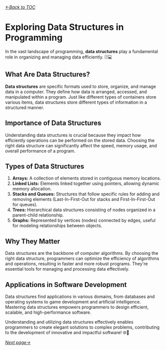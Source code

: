 *[&larr;Back to TOC](0_TOC.md)*

# Exploring Data Structures in Programming

In the vast landscape of programming, **data structures** play a fundamental role in organizing and managing data efficiently. 🗄️💻

## What Are Data Structures?

**Data structures** are specific formats used to store, organize, and manage data in a computer. They define how data is arranged, accessed, and manipulated within a program. Just like different types of containers store various items, data structures store different types of information in a structured manner.

## Importance of Data Structures

Understanding data structures is crucial because they impact how efficiently operations can be performed on the stored data. Choosing the right data structure can significantly affect the speed, memory usage, and overall performance of a program.

## Types of Data Structures

1. **Arrays:** A collection of elements stored in contiguous memory locations.
2. **Linked Lists:** Elements linked together using pointers, allowing dynamic memory allocation.
3. **Stacks and Queues:** Structures that follow specific rules for adding and removing elements (Last-In-First-Out for stacks and First-In-First-Out for queues).
4. **Trees:** Hierarchical data structures consisting of nodes organized in a parent-child relationship.
5. **Graphs:** Represented by vertices (nodes) connected by edges, useful for modeling relationships between objects.

## Why They Matter

Data structures are the backbone of computer algorithms. By choosing the right data structure, programmers can optimize the efficiency of algorithms and operations, resulting in faster and more robust programs. They're essential tools for managing and processing data effectively.

## Applications in Software Development

Data structures find applications in various domains, from databases and operating systems to game development and artificial intelligence. Mastering data structures empowers programmers to design efficient, scalable, and high-performance software.

Understanding and utilizing data structures effectively enables programmers to create elegant solutions to complex problems, contributing to the development of innovative and impactful software! 🌐🚀

*[Next page&rarr;](9_Object-Oriented-Programming.md)*